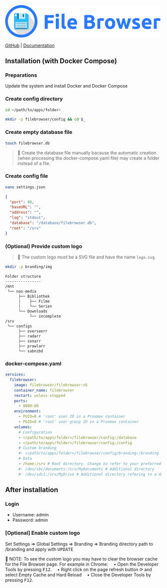 <a href="https://github.com/filebrowser/filebrowser" target="_blank" rel="noopener noreferrer">
  <img src="https://raw.githubusercontent.com/filebrowser/logo/master/banner.png" alt="File Browser" width="500">
</a>

[GitHub](https://github.com/filebrowser/filebrowser) | [Documentation](https://filebrowser.org)

## Installation (with Docker Compose)

### Preparations

Update the system and install Docker and Docker Compose

### Create config directory

```bash
cd </path/to/apps/folder>
```

```bash
mkdir -p filebrowser/config && cd $_
```

### Create empty database file

```bash
touch filebrowser.db
```

> :bell: Create the database file manually bacause the automatic creation (when processing the docker-compose.yaml file) may create a folder instead of a file.

### Create config file

```bash
nano settings.json
```

```json
{
  "port": 80,
  "baseURL": "",
  "address": "",
  "log": "stdout",
  "database": "/database/filebrowser.db",
  "root": "/srv"
}
```

### (Optional) Provide custom logo

> :bell: The custom logo must be a SVG file and have the name `logo.svg`.

```bash
mkdir -p branding/img
```

```
Folder structure
----------------
/mnt
 └── nas-media
      ├── Bibliothek
      │    ├── Filme
      │    └── Serien
      └── Downloads
           └── incomplete
/srv
 └── configs
      ├── overseerr
      ├── radarr
      ├── sonarr
      ├── prowlarr
      └── sabnzbd
```

### docker-compose.yaml

```yaml
services:
  filebrowser:
    image: filebrowser/filebrowser:s6
    container_name: filebrowser
    restart: unless-stopped
    ports:
      - 8080:80
    environment:
      - PUID=0 # 'root' user ID in a Proxmox container
      - PGID=0 # 'root' user group ID in a Proxmox container
    volumes:
      # Configuration
      - </path/to/apps/folder>/filebrowser/config:/database
      - </path/to/apps/folder>/filebrowser/config:/config
      # Custom branding
      #- </path/to/apps/folder>/filebrowser/config/branding:/branding
      # Data
      - /home:/srv # Root directory. Change to refer to your preferred location.
      #- /dev/sbc/documents:/srv/MyDocuments # Additional directory
      #- /dev/sdc1:/srv/MyDrive # Additional directory refering to a disk
```

## After installation

### Login

- Username: admin
- Password: admin

### \[Optional\] Enable custom logo

Set Settings ⇒ Global Settings ⇒ Branding ⇒ Branding directory path to /branding and apply with <kbd>UPDATE</kbd>

:bell: NOTE:
To see the custom logo you may have to clear the browser cache for the File Browser page.
For example in Chrome:
 • Open the Developer Tools by pressing <kbd>F12</kbd>.
 • Right click on the page refresh button <kbd>⟳</kbd> and select Empty Cache and Hard Reload
 • Close the Developer Tools by pressing <kbd>F12</kbd>.

